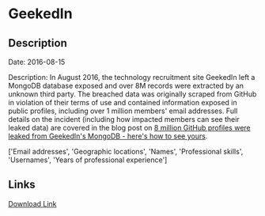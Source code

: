 # GeekedIn

## Description

Date: 2016-08-15

Description:
In August 2016, the technology recruitment site GeekedIn left a MongoDB database exposed and over 8M records were extracted by an unknown third party. The breached data was originally scraped from GitHub in violation of their terms of use and contained information exposed in public profiles, including over 1 million members' email addresses. Full details on the incident (including how impacted members can see their leaked data) are covered in the blog post on <a href="https://www.troyhunt.com/8-million-github-profiles-were-leaked-from-geekedins-mongodb-heres-how-to-see-yours" target="_blank" rel="noopener">8 million GitHub profiles were leaked from GeekedIn's MongoDB - here's how to see yours</a>.


['Email addresses', 'Geographic locations', 'Names', 'Professional skills', 'Usernames', 'Years of professional experience']

## Links

[Download Link](https://link-to.net/1229997/544.4989570422866/dynamic/?r=aHR0cHM6Ly93d3cubWVkaWFmaXJlLmNvbS92aWV3LzZaTzlaMVNlQkd5UUFWdC9nZWVrZWRpbi5uZXQvZmlsZQ==)